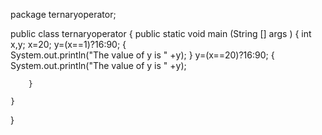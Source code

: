 package ternaryoperator;

public class ternaryoperator {
	public static void main (String [] args ) 
	{
		int x,y;
		x=20;
		y=(x==1)?16:90;
		{	
			System.out.println("The value of y is " +y);
	}
		y=(x==20)?16:90;
		{
			System.out.println("The value of y is " +y);
			
		}
		
	}

}

